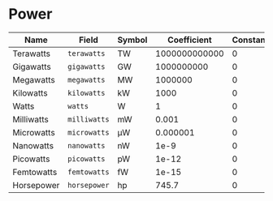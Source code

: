 # Power

| Name       | Field        | Symbol | Coefficient   | Constant |
| ---------- | ------------ | ------ | ------------- | -------- |
| Terawatts  | `terawatts`  | TW     | 1000000000000 | 0        |
| Gigawatts  | `gigawatts`  | GW     | 1000000000    | 0        |
| Megawatts  | `megawatts`  | MW     | 1000000       | 0        |
| Kilowatts  | `kilowatts`  | kW     | 1000          | 0        |
| Watts      | `watts`      | W      | 1             | 0        |
| Milliwatts | `milliwatts` | mW     | 0.001         | 0        |
| Microwatts | `microwatts` | µW     | 0.000001      | 0        |
| Nanowatts  | `nanowatts`  | nW     | 1e-9          | 0        |
| Picowatts  | `picowatts`  | pW     | 1e-12         | 0        |
| Femtowatts | `femtowatts` | fW     | 1e-15         | 0        |
| Horsepower | `horsepower` | hp     | 745.7         | 0        |
